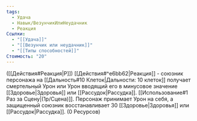```yaml
---
tags:
  - Удача
  - Навык/ВезунчикИлиНеудачник
  - Реакция
Ссылки:
  - "[[Удача]]"
  - "[[Везунчик или неудачник]]"
  - "[[Типы способностей]]"
Стоимость: "20"
---
```

([[Действия#Реакция|Р]]) [[Действия#^e6bb62|Реакция]] - союзник персонажа на [[Дальность#10 Клеток|Дальности: 10 клеток]] получает смертельный Урон или Урон вводящий его в минусовое значение [[Здоровье|Здоровья]] или [[Рассудок|Рассудка]]. [[Использование#1 Раз за Сцену|(1р/Сцена)]]. 
Персонаж принимает Урон на себя, а защищенный союзник восстанавливает 30 [[Здоровье|Здоровья]] или [[Рассудок|Рассудка]]. (0 Ресурсов)